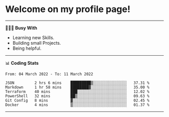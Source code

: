 # Welcome on my profile page!
<!-- print(("dralla"[::-1]+"s").capitalize()) -->

---
👨🏻‍💻 **Busy With**
* Learning new Skills.
* Building small Projects.
* Being helpful.

---
📊 **Coding Stats**
<!--START_SECTION:waka-->

```text
From: 04 March 2022 - To: 11 March 2022

JSON         2 hrs 6 mins    █████████▒░░░░░░░░░░░░░░░   37.31 %
Markdown     1 hr 58 mins    ████████▓░░░░░░░░░░░░░░░░   35.00 %
Terraform    40 mins         ███░░░░░░░░░░░░░░░░░░░░░░   12.02 %
PowerShell   32 mins         ██▒░░░░░░░░░░░░░░░░░░░░░░   09.63 %
Git Config   8 mins          ▓░░░░░░░░░░░░░░░░░░░░░░░░   02.45 %
Docker       4 mins          ▒░░░░░░░░░░░░░░░░░░░░░░░░   01.37 %
```

<!--END_SECTION:waka-->
---

